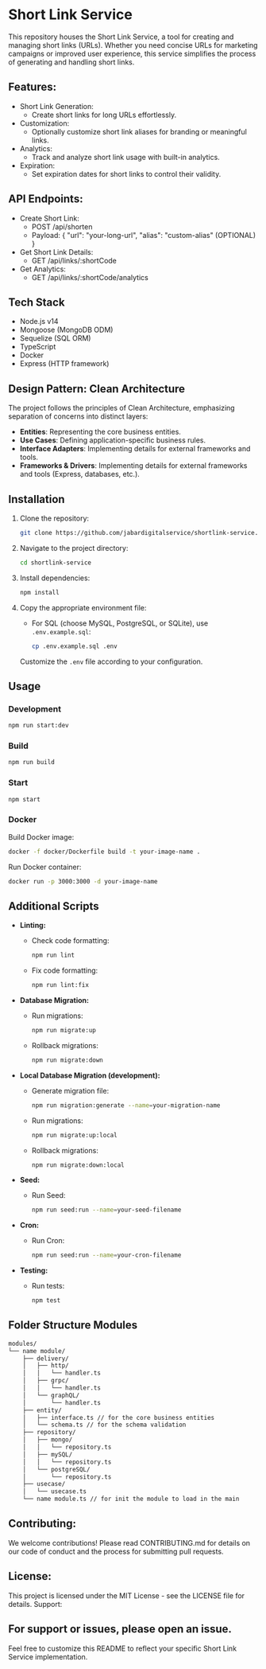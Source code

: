 # Short Link Service

This repository houses the Short Link Service, a tool for creating and managing short links (URLs). Whether you need concise URLs for marketing campaigns or improved user experience, this service simplifies the process of generating and handling short links.

## Features:
- Short Link Generation:
  - Create short links for long URLs effortlessly.
- Customization:
  - Optionally customize short link aliases for branding or meaningful links.
- Analytics:
  - Track and analyze short link usage with built-in analytics.
- Expiration:
  - Set expiration dates for short links to control their validity.

## API Endpoints:
- Create Short Link:
  - POST /api/shorten
  - Payload: { "url": "your-long-url", "alias": "custom-alias" (OPTIONAL) }
- Get Short Link Details:
  - GET /api/links/:shortCode
- Get Analytics:
  - GET /api/links/:shortCode/analytics

## Tech Stack

- Node.js v14
- Mongoose (MongoDB ODM)
- Sequelize (SQL ORM)
- TypeScript
- Docker
- Express (HTTP framework)

## Design Pattern: Clean Architecture

The project follows the principles of Clean Architecture, emphasizing separation of concerns into distinct layers:

- **Entities**: Representing the core business entities.
- **Use Cases**: Defining application-specific business rules.
- **Interface Adapters**: Implementing details for external frameworks and tools.
- **Frameworks & Drivers**: Implementing details for external frameworks and tools (Express, databases, etc.).

## Installation

1. Clone the repository:

   ```bash
   git clone https://github.com/jabardigitalservice/shortlink-service.git
   ```

2. Navigate to the project directory:

   ```bash
   cd shortlink-service
   ```

3. Install dependencies:

   ```bash
   npm install
   ```

4. Copy the appropriate environment file:
   - For SQL (choose MySQL, PostgreSQL, or SQLite), use `.env.example.sql`:

     ```bash
     cp .env.example.sql .env
     ```

   Customize the `.env` file according to your configuration.

## Usage

### Development

```bash
npm run start:dev
```

### Build

```bash
npm run build
```

### Start

```bash
npm start
```

### Docker

Build Docker image:

```bash
docker -f docker/Dockerfile build -t your-image-name .
```

Run Docker container:

```bash
docker run -p 3000:3000 -d your-image-name
```

## Additional Scripts

- **Linting:**
  - Check code formatting:
    ```bash
    npm run lint
    ```
  - Fix code formatting:
    ```bash
    npm run lint:fix
    ```

- **Database Migration:**
  - Run migrations:
    ```bash
    npm run migrate:up
    ```
  - Rollback migrations:
    ```bash
    npm run migrate:down
    ```

- **Local Database Migration (development):**
  - Generate migration file:
    ```bash
    npm run migration:generate --name=your-migration-name
    ```
  - Run migrations:
    ```bash
    npm run migrate:up:local
    ```
  - Rollback migrations:
    ```bash
    npm run migrate:down:local
    ```

- **Seed:**
  - Run Seed:
    ```bash
    npm run seed:run --name=your-seed-filename
    ```


- **Cron:**
  - Run Cron:
    ```bash
    npm run seed:run --name=your-cron-filename
    ```

- **Testing:**
  - Run tests:
    ```bash
    npm test
    ```

## Folder Structure Modules

```bash
modules/
└── name module/
    ├── delivery/
    │   ├── http/
    │   │   └── handler.ts
    │   ├── grpc/
    │   │   └── handler.ts
    │   └── graphQL/
    │       └── handler.ts
    ├── entity/
    │   ├── interface.ts // for the core business entities
    │   └── schema.ts // for the schema validation
    ├── repository/
    │   ├── mongo/
    │   │   └── repository.ts
    │   ├── mySQL/
    │   │   └── repository.ts
    │   └── postgreSQL/
    │       └── repository.ts
    ├── usecase/
    │   └── usecase.ts
    └── name module.ts // for init the module to load in the main
```

## Contributing:

We welcome contributions! Please read CONTRIBUTING.md for details on our code of conduct and the process for submitting pull requests.

## License:

This project is licensed under the MIT License - see the LICENSE file for details.
Support:

## For support or issues, please open an issue.

Feel free to customize this README to reflect your specific Short Link Service implementation.